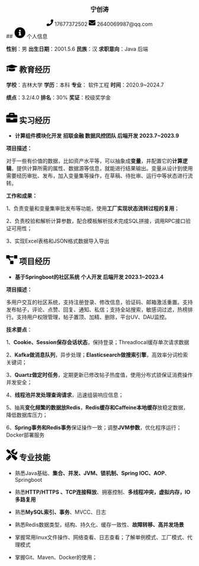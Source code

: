  <center>
     <h3>宁创涛</h3>
     <div>
         <span>
             <img src="assets/phone-solid.svg" width="18px">
             17677372502
             <img src="assets/envelope-solid.svg" width="18px">
             2640069987@qq.com
         </span>
     </div>
 </center>
 ## <img src="assets/info-circle-solid.svg" width="30px"  > 个人信息 

**性别**：男				   	**出生日期**：2001.5.6		**民族**：汉			 	   **求职意向**：Java 后端

## <img src="assets/graduation-cap-solid.svg" width="30px"  > 教育经历

**学校**：吉林大学		**学历**：本科				  		**专业**： 软件工程		**时间**：2020.9~2024.7

**绩点**：3.2/4.0	 	  	**排名**：30%					   	**奖证**：校级奖学金

## <img src="assets/briefcase-solid.svg" width="30px"  > 实习经历

+ **计算组件模块化开发**		**招联金融	数据风控团队		后端开发		2023.7~2023.9**

**项目描述：**

​		对于一些有价值的数据，比如资产水平等，可以抽象成**变量**，并配置它的**计算逻辑**，提供计算所需的属性、数据源等信息，就能进行结果输出。变量从设计到使用需要经历审批、发布，加入变量集等操作，在草稿、待批审、运行中等状态进行流转。

**工作和成果：**

1、负责变量和变量集审批发布等功能，使用**工厂实现状态流转过程的复用**；

2、负责校验和解析计算参数，配合模板解析技术完成SQL拼接，调用RPC接口验证可用性；

3、实现Excel表格和JSON格式数据导入导出

## <img src="assets/project-diagram-solid.svg" width="30px"  > 项目经历

+ **基于Springboot的社区系统**		**个人开发		后端开发		2023.1~2023.4**

**项目描述：**

​		多用户交互的社区系统，支持注册登录、修改信息，验证码、邮箱激活重置。支持发布帖子，评论、点赞、回复、通知、私信；支持全站搜索，敏感词过滤，热榜排行。支持用户权限管理，帖子置顶、加精、删除，平台UV、DAU监控。

**技术要点**：

1、**Cookie、Session保存会话状态**，保持登录；Threadlocal缓存单次请求数据

2、**Kafka做消息队列**，异步处理；**Elasticsearch做搜索引擎**，高效率分词检索关键词；

3、**Quartz做定时任务**，定期更新已修改帖子热度值，使用分布式锁保证消费操作并发安全；

4、**线程池并发处理查询请求**，迅速组装响应信息；

5、抽离**变化频繁的数据放Redis**，**Redis缓存和Caffeine本地缓存**放稳定数据，降低数据库压力；

6、**Spring事务和Redis事务**保证操作一致；调整**JVM参数**，优化程序运行；Docker部署服务

## <img src="assets/tools-solid.svg" width="30px"  > 专业技能

+ 熟悉Java基础、**集合、并发、JVM、锁机制、Spring IOC、AOP**、Springboot

+ 熟悉**HTTP/HTTPS 、TCP连接释放**、拥塞控制、**多线程冲突，虚拟内存，IO多路复用**

+ 熟悉**MySQL索引、事务**、MVCC、日志
+ 熟悉Redis数据类型，结构、持久化、缓存一致性、**故障转移、高并发场景**

+ 掌握常用linux文件操作、网络查看、日志查看；了解单例模式、工厂模式、代理模式

+ 掌握Git、Maven、Docker的使用；